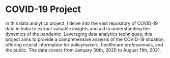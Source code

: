 # COVID-19 Project

In this data analytics project, I delve into the vast repository of COVID-19 data in India to extract valuable insights and aid in understanding the dynamics of the pandemic. 
Leveraging data analytics techniques, this project aims to provide a comprehensive analysis of the COVID-19 situation, offering crucial information for policymakers, healthcare professionals, and the public. The data covers from January 30th, 2020 to August 11th, 2021.

